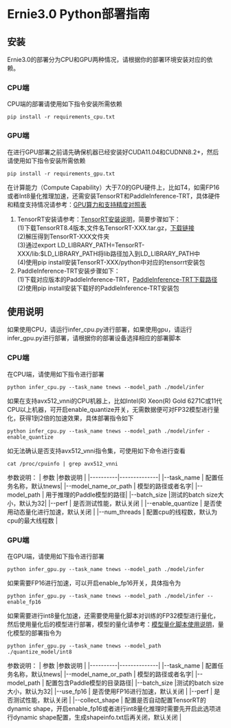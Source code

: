 # Ernie3.0 Python部署指南

## 安装
Ernie3.0的部署分为CPU和GPU两种情况，请根据你的部署环境安装对应的依赖。
### CPU端
CPU端的部署请使用如下指令安装所需依赖
```
pip install -r requirements_cpu.txt
```
### GPU端
在进行GPU部署之前请先确保机器已经安装好CUDA11.04和CUDNN8.2+，然后请使用如下指令安装所需依赖
```
pip install -r requirements_gpu.txt
```
在计算能力（Compute Capability）大于7.0的GPU硬件上，比如T4，如需FP16或者Int8量化推理加速，还需安装TensorRT和PaddleInference-TRT，具体硬件和精度支持情况请参考：[GPU算力和支持精度对照表](https://docs.nvidia.com/deeplearning/tensorrt/archives/tensorrt-840-ea/support-matrix/index.html#hardware-precision-matrix)  
1. TensorRT安装请参考：[TensorRT安装说明](https://docs.nvidia.com/deeplearning/tensorrt/archives/tensorrt-840-ea/install-guide/index.html#overview)，简要步骤如下：  
    (1)下载TensorRT8.4版本,文件名TensorRT-XXX.tar.gz，[下载链接](https://developer.nvidia.com/tensorrt)  
    (2)解压得到TensorRT-XXX文件夹  
    (3)通过export LD_LIBRARY_PATH=TensorRT-XXX/lib:$LD_LIBRARY_PATH将lib路径加入到LD_LIBRARY_PATH中  
    (4)使用pip install安装TensorRT-XXX/python中对应的tensorrt安装包
2. PaddleInference-TRT安装步骤如下：  
    (1)下载对应版本的PaddleInference-TRT，[PaddleInference-TRT下载路径](https://www.paddlepaddle.org.cn/inference/v2.3/user_guides/download_lib.html#python)  
    (2)使用pip install安装下载好的PaddleInference-TRT安装包

## 使用说明
如果使用CPU，请运行infer_cpu.py进行部署，如果使用gpu，请运行infer_gpu.py进行部署，请根据你的部署设备选择相应的部署脚本
### CPU端
在CPU端，请使用如下指令进行部署
```
python infer_cpu.py --task_name tnews --model_path ./model/infer
```
如果在支持avx512_vnni的CPU机器上，比如Intel(R) Xeon(R) Gold 6271C或11代CPU以上机器，可开启enable_quantize开关，无需数据便可对FP32模型进行量化，获得1到2倍的加速效果，具体部署指令如下
```
python infer_cpu.py --task_name tnews --model_path ./model/infer -enable_quantize
```
如无法确认是否支持avx512_vnni指令集，可使用如下命令进行查看
```
cat /proc/cpuinfo | grep avx512_vnni
```
参数说明：
| 参数 |参数说明 |
|----------|--------------|
|--task_name | 配置任务名称，默认tnews|
|--model_name_or_path | 模型的路径或者名字|
|--model_path | 用于推理的Paddle模型的路径|
|--batch_size |测试的batch size大小，默认为32|
|--perf | 是否测试性能，默认关闭 |
|--enable_quantize | 是否使用动态量化进行加速，默认关闭 |
|--num_threads | 配置cpu的线程数，默认为cpu的最大线程数 |
### GPU端
在GPU端，请使用如下指令进行部署
```
python infer_gpu.py --task_name tnews --model_path ./model/infer
```
如果需要FP16进行加速，可以开启enable_fp16开关，具体指令为
```
python infer_gpu.py --task_name tnews --model_path ./model/infer --enable_fp16
```
如果需要进行int8量化加速，还需要使用量化脚本对训练的FP32模型进行量化，然后使用量化后的模型进行部署，模型的量化请参考：[模型量化脚本使用说明]()，量化模型的部署指令为  
```
python infer_gpu.py --task_name tnews --model_path ./quantize_model/int8
```
参数说明：
| 参数 |参数说明 |
|----------|--------------|
|--task_name | 配置任务名称，默认tnews|
|--model_name_or_path | 模型的路径或者名字|
|--model_path | 配置包含Paddle模型的目录路径|
|--batch_size |测试的batch size大小，默认为32|
|--use_fp16 | 是否使用FP16进行加速，默认关闭 |
|--perf | 是否测试性能，默认关闭 |
|--collect_shape | 配置是否自动配置TensorRT的dynamic shape，开启enable_fp16或者进行int8量化推理时需要先开启此选项进行dynamic shape配置，生成shapeinfo.txt后再关闭，默认关闭 |
